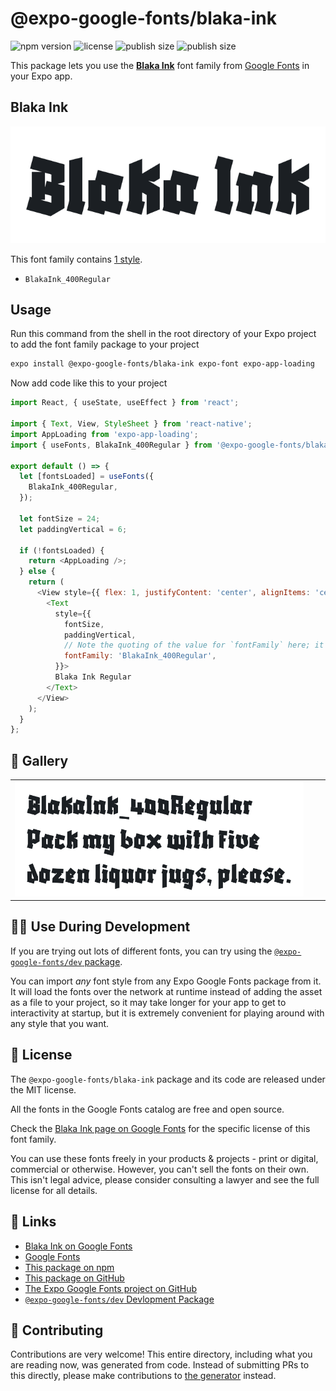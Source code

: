 # @expo-google-fonts/blaka-ink

![npm version](https://flat.badgen.net/npm/v/@expo-google-fonts/blaka-ink)
![license](https://flat.badgen.net/github/license/expo/google-fonts)
![publish size](https://flat.badgen.net/packagephobia/install/@expo-google-fonts/blaka-ink)
![publish size](https://flat.badgen.net/packagephobia/publish/@expo-google-fonts/blaka-ink)

This package lets you use the [**Blaka Ink**](https://fonts.google.com/specimen/Blaka+Ink) font family from [Google Fonts](https://fonts.google.com/) in your Expo app.

## Blaka Ink

![Blaka Ink](./font-family.png)

This font family contains [1 style](#-gallery).

- `BlakaInk_400Regular`

## Usage

Run this command from the shell in the root directory of your Expo project to add the font family package to your project
```sh
expo install @expo-google-fonts/blaka-ink expo-font expo-app-loading
```

Now add code like this to your project
```js
import React, { useState, useEffect } from 'react';

import { Text, View, StyleSheet } from 'react-native';
import AppLoading from 'expo-app-loading';
import { useFonts, BlakaInk_400Regular } from '@expo-google-fonts/blaka-ink';

export default () => {
  let [fontsLoaded] = useFonts({
    BlakaInk_400Regular,
  });

  let fontSize = 24;
  let paddingVertical = 6;

  if (!fontsLoaded) {
    return <AppLoading />;
  } else {
    return (
      <View style={{ flex: 1, justifyContent: 'center', alignItems: 'center' }}>
        <Text
          style={{
            fontSize,
            paddingVertical,
            // Note the quoting of the value for `fontFamily` here; it expects a string!
            fontFamily: 'BlakaInk_400Regular',
          }}>
          Blaka Ink Regular
        </Text>
      </View>
    );
  }
};

```

## 🔡 Gallery


||||
|-|-|-|
|![BlakaInk_400Regular](./BlakaInk_400Regular.ttf.png)||||


## 👩‍💻 Use During Development

If you are trying out lots of different fonts, you can try using the [`@expo-google-fonts/dev` package](https://github.com/expo/google-fonts/tree/master/font-packages/dev#readme).

You can import *any* font style from any Expo Google Fonts package from it. It will load the fonts
over the network at runtime instead of adding the asset as a file to your project, so it may take longer
for your app to get to interactivity at startup, but it is extremely convenient
for playing around with any style that you want.

## 📖 License

The `@expo-google-fonts/blaka-ink` package and its code are released under the MIT license.

All the fonts in the Google Fonts catalog are free and open source.

Check the [Blaka Ink page on Google Fonts](https://fonts.google.com/specimen/Blaka+Ink) for the specific license of this font family.

You can use these fonts freely in your products & projects - print or digital, commercial or otherwise. However, you can't sell the fonts on their own. This isn't legal advice, please consider consulting a lawyer and see the full license for all details.

## 🔗 Links

- [Blaka Ink on Google Fonts](https://fonts.google.com/specimen/Blaka+Ink)
- [Google Fonts](https://fonts.google.com/)
- [This package on npm](https://www.npmjs.com/package/@expo-google-fonts/blaka-ink)
- [This package on GitHub](https://github.com/expo/google-fonts/tree/master/font-packages/blaka-ink)
- [The Expo Google Fonts project on GitHub](https://github.com/expo/google-fonts)
- [`@expo-google-fonts/dev` Devlopment Package](https://github.com/expo/google-fonts/tree/master/font-packages/dev)

## 🤝 Contributing

Contributions are very welcome! This entire directory, including what you are reading now, was generated from code. Instead of submitting PRs to this directly, please make contributions to [the generator](https://github.com/expo/google-fonts/tree/master/packages/generator) instead.
